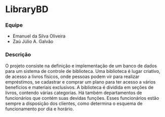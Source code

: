 # LibraryBD

### Equipe

  * Emanuel da Silva Oliveira
  * Zaú Júlio A. Galvão

### Descrição

O projeto consiste na definição e implementação de um banco de dados para um sistema de controle de biblioteca. Uma biblioteca é lugar criativo, de acesso a livros físicos, onde pessoas podem vir para realizar empréstimos, se cadastrar e comprar um plano para ter acesso a vários benefícios e materiais exclusivos. A biblioteca é dividida em seções de livros, contendo várias categorias. Há também departamentos de funcionários que contém suas devidas funções. Esses funcionários estão sempre a disposição dos clientes, como determina o esquema de funcionamento por dia e horário. 



